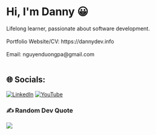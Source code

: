<h1>Hi, I'm Danny 😀</h1>
Lifelong learner, passionate about software development.<br><br>Portfolio Website/CV: https://dannydev.info<br><br>Email: nguyenduongpa@gmail.com<br><br>


## 🌐 Socials:
[![LinkedIn](https://img.shields.io/badge/LinkedIn-%230077B5.svg?logo=linkedin&logoColor=white)](https://linkedin.com/in/softwaredev-danny)
[![YouTube](https://img.shields.io/badge/YouTube-FF0000?style=for-the-badge&logo=youtube&logoColor=white)](https://www.youtube.com/@dannydev89)


### ✍️ Random Dev Quote
![](https://quotes-github-readme.vercel.app/api?type=horizontal&theme=radical)

<!-- Proudly created with GPRM ( https://gprm.itsvg.in ) -->
